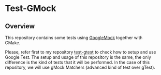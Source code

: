 # Test-GMock

## Overview

This repository contains some tests using [GoogleMock](https://google.github.io/googletest/gmock_cook_book.html) together with CMake.

Please, refer first to my repository [test-gtest](https://github.com/RicardoRagel/test-gtest) to check how to setup and use Google Test. The setup and usage of this repository is the same, the only difference is the kind of tests that it will be performed. In the case of this repository, we will use gMock Matchers (advanced kind of test over gTest). 